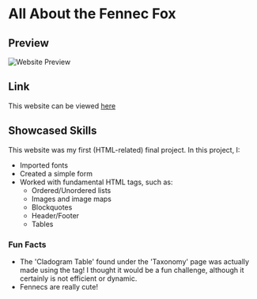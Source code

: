 # All About the Fennec Fox

## Preview

![Website Preview](https://github.com/jctaylor719/WebDevelopment/assets/43501791/3d59a5bc-0f24-4a51-ab54-c4a008170896)

## Link

This website can be viewed [here](https://cs.iupui.edu/~jct6/n241/Final_Project/final.html)

## Showcased Skills

This website was my first (HTML-related) final project. In this project, I:

+ Imported fonts
+ Created a simple form
+ Worked with fundamental HTML tags, such as:
  + Ordered/Unordered lists
  + Images and image maps
  + Blockquotes
  + Header/Footer
  + Tables

### Fun Facts

+ The 'Cladogram Table' found under the 'Taxonomy' page was actually made using the <table> tag! I thought it would be a fun challenge, although it certainly is not efficient or dynamic.
+ Fennecs are really cute!
